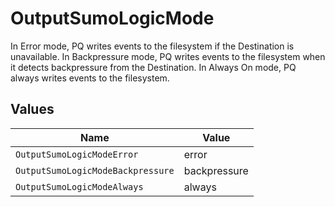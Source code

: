 # OutputSumoLogicMode

In Error mode, PQ writes events to the filesystem if the Destination is unavailable. In Backpressure mode, PQ writes events to the filesystem when it detects backpressure from the Destination. In Always On mode, PQ always writes events to the filesystem.


## Values

| Name                              | Value                             |
| --------------------------------- | --------------------------------- |
| `OutputSumoLogicModeError`        | error                             |
| `OutputSumoLogicModeBackpressure` | backpressure                      |
| `OutputSumoLogicModeAlways`       | always                            |